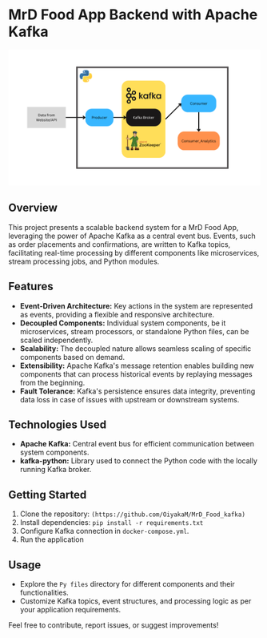 # MrD Food App Backend with Apache Kafka

![Architecture Diagram](Architecture.png)

## Overview
This project presents a scalable backend system for a MrD Food App, leveraging the power of Apache Kafka as a central event bus. Events, such as order placements and confirmations, are written to Kafka topics, facilitating real-time processing by different components like microservices, stream processing jobs, and Python modules.

## Features
- **Event-Driven Architecture:** Key actions in the system are represented as events, providing a flexible and responsive architecture.
- **Decoupled Components:** Individual system components, be it microservices, stream processors, or standalone Python files, can be scaled independently.
- **Scalability:** The decoupled nature allows seamless scaling of specific components based on demand.
- **Extensibility:** Apache Kafka's message retention enables building new components that can process historical events by replaying messages from the beginning.
- **Fault Tolerance:** Kafka's persistence ensures data integrity, preventing data loss in case of issues with upstream or downstream systems.

## Technologies Used
- **Apache Kafka:** Central event bus for efficient communication between system components.
- **kafka-python:** Library used to connect the Python code with the locally running Kafka broker.

## Getting Started
1. Clone the repository: `(https://github.com/OiyakaM/MrD_Food_kafka)`
2. Install dependencies: `pip install -r requirements.txt`
3. Configure Kafka connection in `docker-compose.yml`.
4. Run the application

## Usage
- Explore the `Py files` directory for different components and their functionalities.
- Customize Kafka topics, event structures, and processing logic as per your application requirements.

Feel free to contribute, report issues, or suggest improvements!

